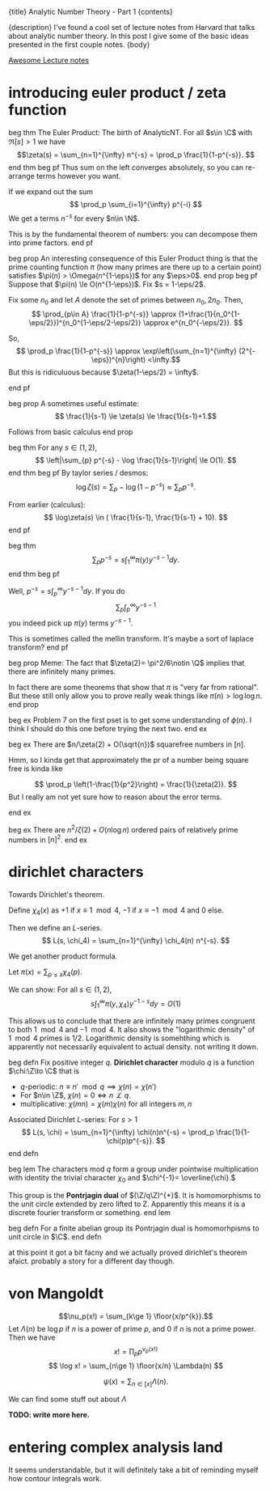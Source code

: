 {title}
Analytic Number Theory - Part 1
{contents}

{description}
I've found a cool set of lecture notes from Harvard that talks
about analytic number theory. In this post I give some of the
basic ideas presented in the first couple notes.
{body}

[Awesome Lecture notes](https://people.math.harvard.edu/~elkies/M229.22/index.html)

# introducing euler product / zeta function

beg thm
The Euler Product:
The birth of AnalyticNT.
For all $s\in \C$ with  $\Re[s]>1$ we have
$$\zeta(s) =  \sum_{n=1}^{\infty} n^{-s} = \prod_p \frac{1}{1-p^{-s}}. $$ 
end thm
beg pf
Thus sum on the left converges absolutely, so you can re-arrange
terms however you want.

If we expand out the sum 
$$ \prod_p \sum_{i=1}^{\infty} p^{-i} $$ 
We get a terms $n^{-s}$ for every $n\in \N$.

This is by the fundamental theorem of numbers: you can decompose
them into prime factors.
end pf

beg prop
An interesting consequence of this Euler Product thing is that
the prime counting function $\pi$ (how many primes are there up
to a certain point) satisfies
$\pi(n) > \Omega(n^{1-\eps})$ for any $\eps>0$.
end prop
beg pf
Suppose that $\pi(n) \le O(n^{1-\eps})$.
Fix $s = 1-\eps/2$.

Fix some $n_0$ and let $A$ denote the set of primes between
$n_0,2n_0$.
Then, 
$$ \prod_{p\in A} \frac{1}{1-p^{-s}} \approx (1+\frac{1}{n_0^{1-\eps/2}})^{n_0^{1-\eps/2-\eps/2}} \approx e^{n_0^{-\eps/2}}. $$ 

So, 
$$ \prod_p \frac{1}{1-p^{-s}} \approx \exp\left(\sum_{n=1}^{\infty} (2^{-\eps})^{n}\right) <\infty.$$ 
But this is ridiculuous because $\zeta(1-\eps/2) = \infty$.

end pf

beg prop
A sometimes useful estimate:
$$ \frac{1}{s-1} \le \zeta(s) \le \frac{1}{s-1}+1.$$ 

Follows from basic calculus
end prop

beg thm
For any $s\in (1,2)$,
$$ \left|\sum_{p} p^{-s} - \log \frac{1}{s-1}\right| \le O(1). $$ 
end thm
beg pf
By taylor series / desmos:
$$ \log\zeta(s) = \sum_p -\log(1-p^{-s}) \approx \sum_p p^{-s}. $$ 

From earlier (calculus):
$$ \log\zeta(s) \in ( \frac{1}{s-1}, \frac{1}{s-1} + 10). $$ 
end pf

beg thm
$$ \sum_p p^{-s} =  s\int_1^{\infty} \pi(y) y^{-s-1} dy. $$ 
end thm
beg pf

Well, $p^{-s} = s\int_p^{\infty}y^{-s-1}dy.$ 
If you do 
$$ \sum_p  \int_p^{\infty} y^{-s-1}$$ 
you indeed pick up $\pi(y)$ terms $y^{-s-1}$.

This is sometimes called the mellin transform. It's maybe a sort
of laplace transform?
end pf

beg prop
Meme:
The fact that $\zeta(2)= \pi^2/6\notin \Q$ implies that there are
infinitely many primes.

In fact there are some theorems that show that $\pi$ is "very
far from rational". But these still only allow you to prove
really weak things like $\pi(n) > \log\log n$.
end prop

beg ex
Problem 7 on the first pset is to get some understanding of $\phi(n)$. I think I should do this one before trying the next two.
end ex

beg ex
There are $n/\zeta(2) + O(\sqrt{n})$ squarefree numbers in $[n]$.

Hmm, so I kinda get that approximately the pr of a number being
square free is kinda like 

$$ \prod_p \left(1-\frac{1}{p^2}\right) = \frac{1}{\zeta(2)}. $$ 
But I really am not yet sure how to reason about the error terms.

end ex

beg ex
There are $n^2/\zeta(2) + O(n\log n)$ ordered pairs of relatively
prime numbers in $[n]^2$.
end ex

# dirichlet characters

Towards Dirichlet's theorem.

Define $\chi_4(x)$ as $+1$ if $x\equiv 1\mod 4$, $-1$ if $x\equiv
-1 \mod 4$ and $0$ else.

Then we define an $L$-series.
$$ L(s, \chi_4) = \sum_{n=1}^{\infty} \chi_4(n) n^{-s}. $$ 

We get another product formula.

Let $\pi(x) = \sum_{p\le x}\chi_4(p)$.

We can show:
For all $s\in (1,2)$,
$$ s\int_1^{\infty} \pi(y, \chi_4) y^{-1-s}dy = O(1) $$ 

This allows us to conclude that there are infinitely many primes
congruent to both $1 \mod 4$ and $-1 \mod 4$. It also shows
the "logarithmic density" of $1\mod  4$ primes is $1/2$.
Logarithmic density is somehthing which is apparently not
necessarily equivalent to actual density. not writing it down.

beg defn
Fix positive integer $q$.
**Dirichlet character** modulo $q$ is a function $\chi:\Z\to \C$
that is 

-  $q$-periodic: $n\equiv n' \mod q \implies \chi(n)=\chi(n')$ 
- For $n\in \Z$,  $\chi(n)= 0 \iff n\not\perp q$.
-  multiplicative: $\chi(mn)=\chi(m)\chi(n)$ for all integers
    $m,n$


Associated Dirichlet $L$-series:
For $s>1$
$$ L(s, \chi) = \sum_{n=1}^{\infty} \chi(n)n^{-s} = \prod_p \frac{1}{1-\chi(p)p^{-s}}. $$ 
end defn


beg lem
The characters mod $q$ form a group under pointwise
multiplication with identity the trivial character $\chi_0$ and
$\chi^{-1}= \overline{\chi}.$

This group is the **Pontrjagin dual** of $(\Z/q\Z)^{*}$.
It is homomorphisms to the unit circle extended by zero lifted to
Z. Apparently this means it is a discrete fourier transform or
something.
end lem

beg defn
For a finite abelian group its Pontrjagin dual is homomorhpisms
to unit circle in $\C$.
end defn

at this point it got a bit facny and we actually proved
dirichlet's theorem afaict.
probably a story for a different day though.

# von Mangoldt

$$\nu_p(x!) = \sum_{k\ge 1} \floor{x/p^{k}}.$$ 
Let $\Lambda(n)$ be $\log p$ if $n$ is a power of prime $p$, and
$0$ if $n$ is not a prime power.
Then we have
$$ x! = \prod_p p^{\nu_p(x!)} $$ 
$$ \log x! = \sum_{n\ge 1} \floor{x/n} \Lambda(n) $$ 

$$ \psi(x) = \sum_{n\in [x]} \Lambda(n).$$ 

We can find some stuff out about $\Lambda$

**TODO: write more here.**

# entering complex analysis land

It seems understandable, but it will definitely take a bit of
reminding myself how contour integrals work. 

